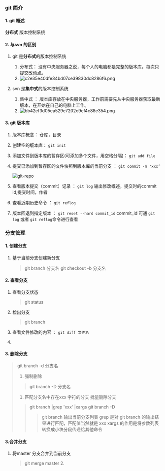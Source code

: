 ### git 简介
#### 1. git 概述 
 **分布式** 版本控制系统
#### 2. 与svn 的区别
1. git 是**分布式**的版本控制系统
    1. 分布式： 没有中央服务器之说，每个人的电脑都是完整的版本库，每次只提交改动点。
    2. ![c2e35e40dfe34bd07ce39830dc8286f6.png](en-resource://database/413:0)

2. svn 是**集中式**的版本控制系统
    1. 集中式 ： 版本库存放在中央服务器，工作前需要先从中央服务器获取最新版本，在开始在自己的电脑上工作。
    2. ![bb42ef3d05ea529e7202c9ef4c88e354.png](en-resource://database/411:0)

#### 3. git 版本库
1. 版本库概念： 仓库，目录

2. 创建空的版本库： `git init`

3. 添加文件到版本库的暂存区(可添加多个文件，用空格分隔)： `git add file` 

4. 提交已添加到暂存区的文件快照到版本库的当前分支 ： `git commit -m 'xxx’`

   ![git-repo](https://www.liaoxuefeng.com/files/attachments/919020037470528/0)

5. 查看版本提交（commit）记录 ： `git log`  输出修改概述，提交时的commit id,提交时间，作者

6. 查看近期历史命令 ： `git reflog`

7. 版本回退到指定版本 ： `git reset --hard commit_id`  commit_id 可通 `git log` 或者 `git reflog`命令进行查看

### 分支管理
#### 1. 创建分支
1. 基于当前分支创建新分支
    > git branch 分支名
    > git checkout -b 分支名

#### 2. 查看分支
1. 查看分支状态

    > git status

2. 检出分支

   > git branch

3. 查看文件修改的内容 ： `git diff 文件名`

4. 

#### 3. 删除分支
   > git branch -d 分支名 
   > 1. 强制删除
   >  > git branch -D 分支名
   > 1. 匹配分支名中存在xxx 字符的分支 批量删除分支
   >  > git branch |grep 'xxx' |xargs git branch -D 
   >  > > git branch 输出当前分支列表
   >  > > grep 是对 git branch 的输出结果进行匹配，匹配值当然就是 xxx 
   >  > > xargs 的作用是将参数列表转换成小块分段传递给其他命令

#### 3.合并分支
1. 将master 分支合并到当前分支
    > git merge master
    > 2.